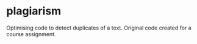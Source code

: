 plagiarism
==========

Optimising code to detect duplicates of a text. Original code created for a course assignment.
